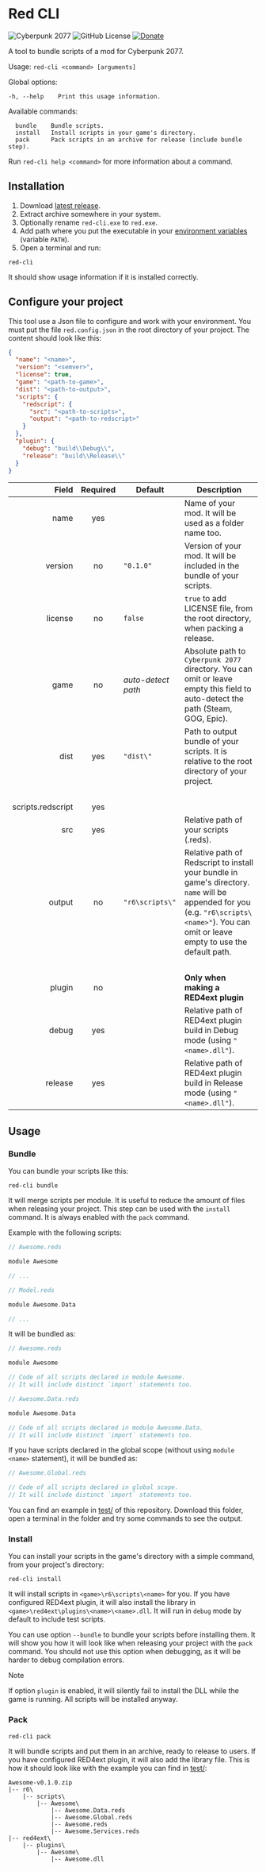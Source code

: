 # Red CLI
![Cyberpunk 2077](https://img.shields.io/badge/Cyberpunk%202077-v2.12a-blue)
![GitHub License](https://img.shields.io/github/license/rayshader/cp2077-red-cli)
[![Donate](https://img.shields.io/badge/donate-buy%20me%20a%20coffee-yellow)](https://www.buymeacoffee.com/lpfreelance)

A tool to bundle scripts of a mod for Cyberpunk 2077.

Usage: `red-cli <command> [arguments]`

Global options:
```
-h, --help    Print this usage information.
```

Available commands:
```
  bundle    Bundle scripts.
  install   Install scripts in your game's directory.
  pack      Pack scripts in an archive for release (include bundle step).
```

Run `red-cli help <command>` for more information about a command.

## Installation
1. Download [latest release].
2. Extract archive somewhere in your system.
3. Optionally rename `red-cli.exe` to `red.exe`.
4. Add path where you put the executable in your [environment variables] (variable `PATH`).
5. Open a terminal and run:
```shell
red-cli
```

It should show usage information if it is installed correctly.

## Configure your project

This tool use a Json file to configure and work with your environment. You must put the file `red.config.json` in the
root directory of your project. The content should look like this:
```json
{
  "name": "<name>",
  "version": "<semver>",
  "license": true,
  "game": "<path-to-game>",
  "dist": "<path-to-output>",
  "scripts": {
    "redscript": {
      "src": "<path-to-scripts>",
      "output": "<path-to-redscript>"
    }
  },
  "plugin": {
    "debug": "build\\Debug\\",
    "release": "build\\Release\\"
  }
}
```

|             Field | Required | Default            | Description                                                                                                                                                                               |
|------------------:|:--------:|--------------------|-------------------------------------------------------------------------------------------------------------------------------------------------------------------------------------------|
|              name |   yes    |                    | Name of your mod. It will be used as a folder name too.                                                                                                                                   |
|           version |    no    | `"0.1.0"`          | Version of your mod. It will be included in the bundle of your scripts.                                                                                                                   |
|           license |    no    | `false`            | `true` to add LICENSE file, from the root directory, when packing a release.                                                                                                              |
|              game |    no    | *auto-detect path* | Absolute path to `Cyberpunk 2077` directory. You can omit or leave empty this field to auto-detect the path (Steam, GOG, Epic).                                                           |
|              dist |   yes    | `"dist\"`          | Path to output bundle of your scripts. It is relative to the root directory of your project.                                                                                              |
|            &nbsp; |
| scripts.redscript |   yes    |
|               src |   yes    |                    | Relative path of your scripts (.reds).                                                                                                                                                    |
|            output |    no    | `"r6\scripts\"`    | Relative path of Redscript to install your bundle in game's directory. `name` will be appended for you (e.g. `"r6\scripts\<name>"`). You can omit or leave empty to use the default path. |
|            &nbsp; |
|            plugin |    no    |                    | **Only when making a RED4ext plugin**                                                                                                                                                     |
|             debug |   yes    |                    | Relative path of RED4ext plugin build in Debug mode (using `"<name>.dll"`).                                                                                                               |
|           release |   yes    |                    | Relative path of RED4ext plugin build in Release mode (using `"<name>.dll"`).                                                                                                             |

## Usage

### Bundle

You can bundle your scripts like this:
```shell
red-cli bundle
```
It will merge scripts per module. It is useful to reduce the amount of files when releasing your project. This step can
be used with the `install` command. It is always enabled with the `pack` command.

Example with the following scripts:

```swift
// Awesome.reds

module Awesome

// ...
```

```swift
// Model.reds

module Awesome.Data

// ...
```

It will be bundled as:
```swift
// Awesome.reds

module Awesome

// Code of all scripts declared in module Awesome.
// It will include distinct `import` statements too.
```

```swift
// Awesome.Data.reds

module Awesome.Data

// Code of all scripts declared in module Awesome.Data.
// It will include distinct `import` statements too.
```

If you have scripts declared in the global scope (without using `module <name>` statement), it will be bundled as:
```swift
// Awesome.Global.reds

// Code of all scripts declared in global scope.
// It will include distinct `import` statements too.
```

You can find an example in [test/] of this repository. Download this folder, open a terminal in the folder and try some 
commands to see the output.

### Install
You can install your scripts in the game's directory with a simple command, from your project's directory:
```shell
red-cli install
```

It will install scripts in `<game>\r6\scripts\<name>` for you. If you have configured RED4ext plugin, it will also 
install the library in `<game>\red4ext\plugins\<name>\<name>.dll`. It will run in `debug` mode by default to include 
test scripts.

You can use option `--bundle` to bundle your scripts before installing them. It will show you how it will look like when
releasing your project with the `pack` command. You should not use this option when debugging, as it will be harder to 
debug compilation errors.

> [!NOTE]
> If option `plugin` is enabled, it will silently fail to install the DLL while the game is running. All scripts will be 
> installed anyway.

### Pack
```shell
red-cli pack
```

It will bundle scripts and put them in an archive, ready to release to users. If you have configured RED4ext plugin, it 
will also add the library file. This is how it should look like with the example you can find in [test/]:
```
Awesome-v0.1.0.zip
|-- r6\
    |-- scripts\
        |-- Awesome\
            |-- Awesome.Data.reds
            |-- Awesome.Global.reds
            |-- Awesome.reds
            |-- Awesome.Services.reds
|-- red4ext\
    |-- plugins\
        |-- Awesome\
            |-- Awesome.dll
```

<!-- Table of links -->
[latest release]: https://github.com/rayshader/cp2077-red-cli/releases/latest
[environment variables]: https://www.google.com/search?q=add+environment+variable+windows
[test/]: https://github.com/rayshader/cp2077-red-cli/tree/master/test
